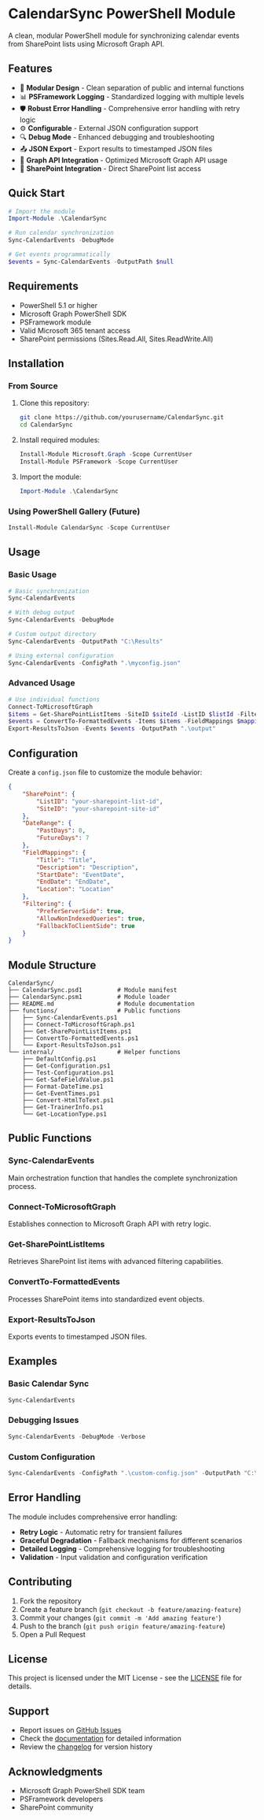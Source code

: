 # CalendarSync PowerShell Module

A clean, modular PowerShell module for synchronizing calendar events from SharePoint lists using Microsoft Graph API.

## Features

- 🔧 **Modular Design** - Clean separation of public and internal functions
- 📊 **PSFramework Logging** - Standardized logging with multiple levels
- 🛡️ **Robust Error Handling** - Comprehensive error handling with retry logic
- ⚙️ **Configurable** - External JSON configuration support
- 🔍 **Debug Mode** - Enhanced debugging and troubleshooting
- 📤 **JSON Export** - Export results to timestamped JSON files
- 🔌 **Graph API Integration** - Optimized Microsoft Graph API usage
- 🎯 **SharePoint Integration** - Direct SharePoint list access

## Quick Start

```powershell
# Import the module
Import-Module .\CalendarSync

# Run calendar synchronization
Sync-CalendarEvents -DebugMode

# Get events programmatically
$events = Sync-CalendarEvents -OutputPath $null
```

## Requirements

- PowerShell 5.1 or higher
- Microsoft Graph PowerShell SDK
- PSFramework module
- Valid Microsoft 365 tenant access
- SharePoint permissions (Sites.Read.All, Sites.ReadWrite.All)

## Installation

### From Source

1. Clone this repository:

   ```bash
   git clone https://github.com/yourusername/CalendarSync.git
   cd CalendarSync
   ```

2. Install required modules:

   ```powershell
   Install-Module Microsoft.Graph -Scope CurrentUser
   Install-Module PSFramework -Scope CurrentUser
   ```

3. Import the module:

   ```powershell
   Import-Module .\CalendarSync
   ```

### Using PowerShell Gallery (Future)

```powershell
Install-Module CalendarSync -Scope CurrentUser
```

## Usage

### Basic Usage

```powershell
# Basic synchronization
Sync-CalendarEvents

# With debug output
Sync-CalendarEvents -DebugMode

# Custom output directory
Sync-CalendarEvents -OutputPath "C:\Results"

# Using external configuration
Sync-CalendarEvents -ConfigPath ".\myconfig.json"
```

### Advanced Usage

```powershell
# Use individual functions
Connect-ToMicrosoftGraph
$items = Get-SharePointListItems -SiteID $siteId -ListID $listId -FilterString $filter -StartDate $start -EndDate $end -DateFieldName "EventDate" -FilterConfig $config
$events = ConvertTo-FormattedEvents -Items $items -FieldMappings $mappings
Export-ResultsToJson -Events $events -OutputPath ".\output"
```

## Configuration

Create a `config.json` file to customize the module behavior:

```json
{
    "SharePoint": {
        "ListID": "your-sharepoint-list-id",
        "SiteID": "your-sharepoint-site-id"
    },
    "DateRange": {
        "PastDays": 0,
        "FutureDays": 7
    },
    "FieldMappings": {
        "Title": "Title",
        "Description": "Description",
        "StartDate": "EventDate",
        "EndDate": "EndDate",
        "Location": "Location"
    },
    "Filtering": {
        "PreferServerSide": true,
        "AllowNonIndexedQueries": true,
        "FallbackToClientSide": true
    }
}
```

## Module Structure

```
CalendarSync/
├── CalendarSync.psd1          # Module manifest
├── CalendarSync.psm1          # Module loader
├── README.md                  # Module documentation
├── functions/                 # Public functions
│   ├── Sync-CalendarEvents.ps1
│   ├── Connect-ToMicrosoftGraph.ps1
│   ├── Get-SharePointListItems.ps1
│   ├── ConvertTo-FormattedEvents.ps1
│   └── Export-ResultsToJson.ps1
└── internal/                  # Helper functions
    ├── DefaultConfig.ps1
    ├── Get-Configuration.ps1
    ├── Test-Configuration.ps1
    ├── Get-SafeFieldValue.ps1
    ├── Format-DateTime.ps1
    ├── Get-EventTimes.ps1
    ├── Convert-HtmlToText.ps1
    ├── Get-TrainerInfo.ps1
    └── Get-LocationType.ps1
```

## Public Functions

### Sync-CalendarEvents

Main orchestration function that handles the complete synchronization process.

### Connect-ToMicrosoftGraph

Establishes connection to Microsoft Graph API with retry logic.

### Get-SharePointListItems

Retrieves SharePoint list items with advanced filtering capabilities.

### ConvertTo-FormattedEvents

Processes SharePoint items into standardized event objects.

### Export-ResultsToJson

Exports events to timestamped JSON files.

## Examples

### Basic Calendar Sync

```powershell
Sync-CalendarEvents
```

### Debugging Issues

```powershell
Sync-CalendarEvents -DebugMode -Verbose
```

### Custom Configuration

```powershell
Sync-CalendarEvents -ConfigPath ".\custom-config.json" -OutputPath "C:\CalendarExports"
```

## Error Handling

The module includes comprehensive error handling:

- **Retry Logic** - Automatic retry for transient failures
- **Graceful Degradation** - Fallback mechanisms for different scenarios
- **Detailed Logging** - Comprehensive logging for troubleshooting
- **Validation** - Input validation and configuration verification

## Contributing

1. Fork the repository
2. Create a feature branch (`git checkout -b feature/amazing-feature`)
3. Commit your changes (`git commit -m 'Add amazing feature'`)
4. Push to the branch (`git push origin feature/amazing-feature`)
5. Open a Pull Request

## License

This project is licensed under the MIT License - see the [LICENSE](LICENSE) file for details.

## Support

- Report issues on [GitHub Issues](https://github.com/yourusername/CalendarSync/issues)
- Check the [documentation](CalendarSync/README.md) for detailed information
- Review the [changelog](CHANGELOG.md) for version history

## Acknowledgments

- Microsoft Graph PowerShell SDK team
- PSFramework developers
- SharePoint community
